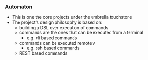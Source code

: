 ### Automaton
- This is one the core projects under the umbrella touchstone
- The project's design philosophy is based on:
  + building a DSL over execution of commands
  + commands are the ones that can be executed from a terminal
    + e.g. cli based commands
  + commands can be executed remotely
    + e.g. ssh based commands
  + REST based commands
